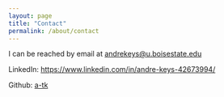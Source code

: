 ```yaml
---
layout: page
title: "Contact"
permalink: /about/contact
---
```


I can be reached by email at andrekeys@u.boisestate.edu

LinkedIn: https://www.linkedin.com/in/andre-keys-42673994/

Github: [a-tk](www.github.com/a-tk)

